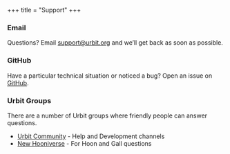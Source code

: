 +++
title = "Support"
+++

### Email

Questions?  Email [support@urbit.org](mailto:support@urbit.org) and we’ll get back as soon as possible.

### GitHub

Have a particular technical situation or noticed a bug?  Open an issue on [GitHub](https://github.com/urbit/urbit).

### Urbit Groups

There are a number of Urbit groups where friendly people can answer questions.

- [Urbit Community](https://urbit.org/groups/~bitbet-bolbel/urbit-community) - Help and Development channels
- [New Hooniverse](https://urbit.org/groups/~hiddev-dannut/new-hooniverse) - For Hoon and Gall questions